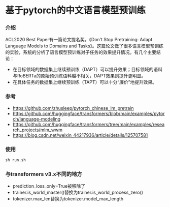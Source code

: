 # 基于pytorch的中文语言模型预训练

### 介绍

ACL2020 Best Paper有一篇论文提名奖，《Don’t Stop Pretraining: Adapt Language Models to Domains and Tasks》。这篇论文做了很多语言模型预训练的实验，系统的分析了语言模型预训练对子任务的效果提升情况。有几个主要结论：
* 在目标领域的数据集上继续预训练（DAPT）可以提升效果；目标领域的语料与RoBERTa的原始预训练语料越不相关，DAPT效果则提升更明显。
* 在具体任务的数据集上继续预训练（TAPT）可以十分“廉价”地提升效果。

### 参考

- https://github.com/zhusleep/pytorch_chinese_lm_pretrain
- https://github.com/huggingface/transformers/blob/main/examples/pytorch/language-modeling
- https://github.com/huggingface/transformers/tree/main/examples/research_projects/mlm_wwm
- https://blog.csdn.net/weixin_44217936/article/details/125707581

### 使用

```python
sh run.sh
```

### 与transformers v3.x不同的地方

- prediction_loss_only=True被移除了
- trainer.is_world_master()替换为trainer.is_world_process_zero()
- tokenizer.max_len替换为tokenizer.model_max_length
